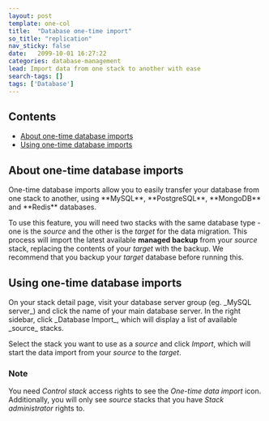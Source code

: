 ```yaml
---
layout: post
template: one-col
title:  "Database one-time import"
so_title: "replication"
nav_sticky: false
date:   2099-10-01 16:27:22
categories: database-management
lead: Import data from one stack to another with ease
search-tags: []
tags: ['Database']
---
```


<h2>Contents</h2>
<ul class="page-toc">
	<li>
    	<a href="#about">About one-time database imports</a>
    </li>
	<li>
		<a href="#using">Using one-time database imports</a>
	</li>
</ul>

<h2 id="about">About one-time database imports</h2>
One-time database imports allow you to easily transfer your database from one stack to another, using **MySQL**, **PostgreSQL**, **MongoDB** and **Redis** databases.

To use this feature, you will need two stacks with the same database type - one is the _source_ and the other is the _target_ for the data migration. This process will import the latest available <b>managed backup</b> from your <i>source</i> stack, replacing the contents of your <i>target</i> with the backup. We recommend that you backup your <i>target</i> database before running this.

<h2 id="using">Using one-time database imports</h2>
On your stack detail page, visit your database server group (eg. _MySQL server_) and click the name of your main database server. In the right sidebar, click _Database Import_, which will display a list of available _source_ stacks.

Select the stack you want to use as a <i>source</i> and click _Import_, which will start the data import from your _source_ to the _target_.

<div class="notice">
	<h3>Note</h3>
	<p>You need <i>Control stack</i> access rights to see the <i>One-time data import</i> icon. Additionally, you will only see <i>source</i> stacks that you have <i>Stack administrator</i> rights to.</p>
</div>